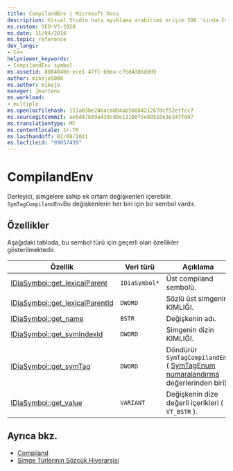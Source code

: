 ```yaml
---
title: CompilandEnv | Microsoft Docs
description: Visual Studio hata ayıklama arabirimi erişim SDK 'sında CompilandEnv sembol türü (SymTagCompilandEnv) hakkındaki başvuru bilgilerini bulun.
ms.custom: SEO-VS-2020
ms.date: 11/04/2016
ms.topic: reference
dev_langs:
- C++
helpviewer_keywords:
- CompilandEnv symbol
ms.assetid: 808404bb-ece1-47f1-b9ea-c76d4d86ddd9
author: mikejo5000
ms.author: mikejo
manager: jmartens
ms.workload:
- multiple
ms.openlocfilehash: 151a03be24bacddb4ab5b06421267dcf52effcc7
ms.sourcegitcommit: ae6d47b09a439cd0e13180f5e89510e3e347fd47
ms.translationtype: MT
ms.contentlocale: tr-TR
ms.lasthandoff: 02/08/2021
ms.locfileid: "99857439"
---
```

# <a name="compilandenv"></a>CompilandEnv
Derleyici, simgelere sahip ek ortam değişkenleri içerebilir. `SymTagCompilandEnv`Bu değişkenlerin her biri için bir sembol vardır.

## <a name="properties"></a>Özellikler
 Aşağıdaki tabloda, bu sembol türü için geçerli olan özellikler gösterilmektedir.

|Özellik|Veri türü|Açıklama|
|--------------|---------------|-----------------|
|[IDiaSymbol::get_lexicalParent](../../debugger/debug-interface-access/idiasymbol-get-lexicalparent.md)|`IDiaSymbol*`|Üst compiland sembolü.|
|[IDiaSymbol::get_lexicalParentId](../../debugger/debug-interface-access/idiasymbol-get-lexicalparentid.md)|`DWORD`|Sözlü üst simgenin KIMLIĞI.|
|[IDiaSymbol::get_name](../../debugger/debug-interface-access/idiasymbol-get-name.md)|`BSTR`|Değişkenin adı.|
|[IDiaSymbol::get_symIndexId](../../debugger/debug-interface-access/idiasymbol-get-symindexid.md)|`DWORD`|Simgenin dizin KIMLIĞI.|
|[IDiaSymbol::get_symTag](../../debugger/debug-interface-access/idiasymbol-get-symtag.md)|`DWORD`|Döndürür `SymTagCompilandEnv` ( [SymTagEnum numaralandırma](../../debugger/debug-interface-access/symtagenum.md) değerlerinden biri).|
|[IDiaSymbol::get_value](../../debugger/debug-interface-access/idiasymbol-get-value.md)|`VARIANT`|Değişkenin dize değerli içerikleri ( `VT_BSTR` ).|

## <a name="see-also"></a>Ayrıca bkz.
- [Compiland](../../debugger/debug-interface-access/compiland.md)
- [Simge Türlerinin Sözcük Hiyerarşisi](../../debugger/debug-interface-access/lexical-hierarchy-of-symbol-types.md)